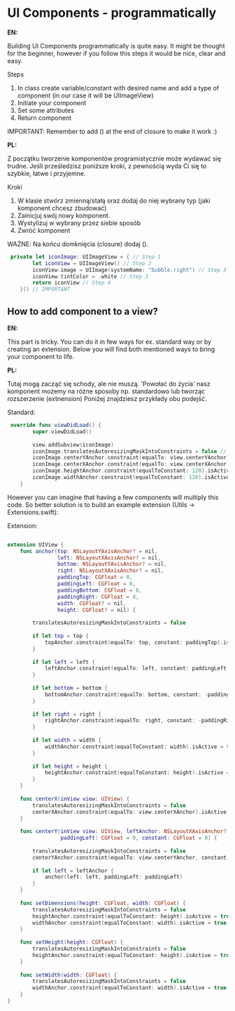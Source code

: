 # UI Components - programmatically

**EN:**

Building UI Components programmatically is quite easy. It might be thought for the beginner, however if you follow this steps it would be nice, clear and easy. 

Steps

1. In class create variable/constant with desired name and add a type of component (in our case it will be UIImageView)
2. Initiate your component
3. Set some attributes
4. Return component

IMPORTANT: Remember to add () at the end of closure to make it work :)

**PL:**

Z początku tworzenie komponentów programistycznie może wydawać się trudne. Jeśli prześledzisz poniższe kroki, z pewnością wyda Ci się to szybkie, łatwe i przyjemne.

Kroki

1. W klasie stwórz zmienną/stałą oraz dodaj do niej wybrany typ (jaki komponent chcesz zbudować)
2. Zainicjuj swój nowy komponent. 
3. Wystylizuj w wybrany przez siebie sposób
4. Zwróć komponent

WAŻNE: Na końcu domknięcia (closure) dodaj ().


```swift
 private let iconImage: UIImageView = { // Step 1
        let iconView = UIImageView() // Step 2
        iconView.image = UIImage(systemName: "bubble.right") // Step 3
        iconView.tintColor = .white // Step 3
        return iconView // Step 4
    }() // IMPORTANT

```

## How to add component to a view? 

**EN:**

This part is tricky. You can do it in few ways for ex. standard way or by creating an extension. Below you will find both mentioned ways to bring your component to life. 

**PL:**

Tutaj mogą zacząć się schody, ale nie muszą. 'Powołać do życia' nasz komponent możemy na różne sposoby np. standardowo lub tworząc rozszerzenie (extnension)
Poniżej znajdziesz przykłady obu podejść.

Standard:

```swift
 override func viewDidLoad() {
        super.viewDidLoad()
        
        view.addSubview(iconImage)
        iconImage.translatesAutoresizingMaskIntoConstraints = false // This line is most important. It let's know that we are adding our custom created component. In other case it won't show up
        iconImage.centerYAnchor.constraint(equalTo: view.centerYAnchor).isActive = true // center according to Y anchor
        iconImage.centerXAnchor.constraint(equalTo: view.centerXAnchor).isActive = true // center according to X anchor
        iconImage.heightAnchor.constraint(equalToConstant: 120).isActive = true // set the height of component
        iconImage.widthAnchor.constraint(equalToConstant: 120).isActive = true // set the width of component
    }

```

However you can imagine that having a few components will multiply this code. So better solution is to build an example extension (Utils -> Extensions.swift):

Extension:

```swift

extension UIView {
    func anchor(top: NSLayoutYAxisAnchor? = nil,
                left: NSLayoutXAxisAnchor? = nil,
                bottom: NSLayoutYAxisAnchor? = nil,
                right: NSLayoutXAxisAnchor? = nil,
                paddingTop: CGFloat = 0,
                paddingLeft: CGFloat = 0,
                paddingBottom: CGFloat = 0,
                paddingRight: CGFloat = 0,
                width: CGFloat? = nil,
                height: CGFloat? = nil) {
        
        translatesAutoresizingMaskIntoConstraints = false
        
        if let top = top {
            topAnchor.constraint(equalTo: top, constant: paddingTop).isActive = true
        }
        
        if let left = left {
            leftAnchor.constraint(equalTo: left, constant: paddingLeft).isActive = true
        }
        
        if let bottom = bottom {
            bottomAnchor.constraint(equalTo: bottom, constant: -paddingBottom).isActive = true
        }
        
        if let right = right {
            rightAnchor.constraint(equalTo: right, constant: -paddingRight).isActive = true
        }
        
        if let width = width {
            widthAnchor.constraint(equalToConstant: width).isActive = true
        }
        
        if let height = height {
            heightAnchor.constraint(equalToConstant: height).isActive = true
        }
    }
    
    func centerX(inView view: UIView) {
        translatesAutoresizingMaskIntoConstraints = false
        centerXAnchor.constraint(equalTo: view.centerXAnchor).isActive = true
    }
    
    func centerY(inView view: UIView, leftAnchor: NSLayoutXAxisAnchor? = nil,
                 paddingLeft: CGFloat = 0, constant: CGFloat = 0) {
        
        translatesAutoresizingMaskIntoConstraints = false
        centerYAnchor.constraint(equalTo: view.centerYAnchor, constant: constant).isActive = true
        
        if let left = leftAnchor {
            anchor(left: left, paddingLeft: paddingLeft)
        }
    }
    
    func setDimensions(height: CGFloat, width: CGFloat) {
        translatesAutoresizingMaskIntoConstraints = false
        heightAnchor.constraint(equalToConstant: height).isActive = true
        widthAnchor.constraint(equalToConstant: width).isActive = true
    }
    
    func setHeight(height: CGFloat) {
        translatesAutoresizingMaskIntoConstraints = false
        heightAnchor.constraint(equalToConstant: height).isActive = true
    }
    
    func setWidth(width: CGFloat) {
        translatesAutoresizingMaskIntoConstraints = false
        widthAnchor.constraint(equalToConstant: width).isActive = true
    }
}

```

